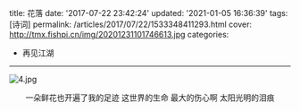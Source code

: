 title: 花落
date: '2017-07-22 23:42:24'
updated: '2021-01-05 16:36:39'
tags: [诗词]
permalink: /articles/2017/07/22/1533348411293.html
cover: http://tmx.fishpi.cn/img/20201231101746613.jpg
categories: 
- 再见江湖
---
![4.jpg](http://tmx.fishpi.cn/img/20201231101746613.jpg)

<center>一朵鲜花也开遍了我的足迹
这世界的生命
最大的伤心啊
太阳光明的泪痕</center>

